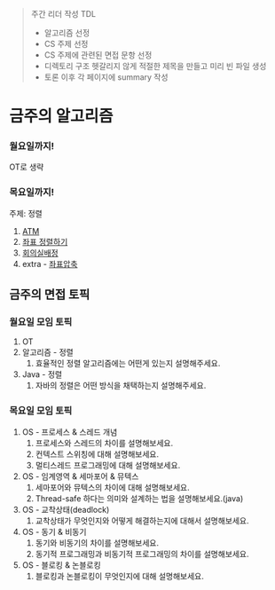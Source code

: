> 주간 리더 작성 TDL
> - 알고리즘 선정
> - CS 주제 선정 
> - CS 주제에 관련된 면접 문항 선정
> - 디렉토리 구조 헷갈리지 않게 적절한 제목을 만들고 미리 빈 파일 생성
> - 토론 이후 각 페이지에 summary 작성

# 금주의 알고리즘

### 월요일까지!
OT로 생략

### 목요일까지!
주제: 정렬
1. [ATM](https://www.acmicpc.net/problem/11399)
2. [좌표 정렬하기](https://www.acmicpc.net/problem/11650)
3. [회의실배정](https://www.acmicpc.net/problem/1931)
4. extra - [좌표압축](https://www.acmicpc.net/problem/18870)

## 금주의 면접 토픽

### 월요일 모임 토픽
1. OT
2. 알고리즘 - 정렬
   1. 효율적인 정렬 알고리즘에는 어떤게 있는지 설명해주세요.
3. Java - 정렬
   1. 자바의 정렬은 어떤 방식을 채택하는지 설명해주세요.

### 목요일 모임 토픽
1. OS - 프로세스 & 스레드 개념
   1. 프로세스와 스레드의 차이를 설명해보세요.
   2. 컨텍스트 스위칭에 대해 설명해보세요.
   3. 멀티스레드 프로그래밍에 대해 설명해보세요.
2. OS - 임계영역 & 세마포어 & 뮤텍스
   1. 세마포어와 뮤텍스의 차이에 대해 설명해보세요.
   2. Thread-safe 하다는 의미와 설계하는 법을 설명해보세요.(java)
3. OS - 교착상태(deadlock)
   1. 교착상태가 무엇인지와 어떻게 해결하는지에 대해서 설명해보세요.
4. OS - 동기 & 비동기
   1. 동기와 비동기의 차이를 설명해보세요.
   2. 동기적 프로그래밍과 비동기적 프로그래밍의 차이를 설명해보세요.
5. OS - 블로킹 & 논블로킹
   1. 블로킹과 논블로킹이 무엇인지에 대해 설명해보세요.